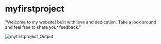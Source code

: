 # myfirstproject

"Welcome to my website! built with love and dedication. Take a look around and feel free to share your feedback."

![myfirstproject_Output](https://user-images.githubusercontent.com/119348703/217726592-426098ed-c965-4736-948e-ff4d5b01081c.PNG)
